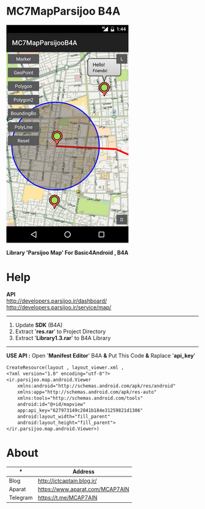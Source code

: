 
# MC7MapParsijoo B4A
![enter image description here](https://raw.githubusercontent.com/M-CAP7AIN/MC7MapParsijoo/master/Sample/Screenshot_1542536051.png)


**Library 'Parsijoo Map' For Basic4Android , B4A**

# Help
**API** <br/>
http://developers.parsijoo.ir/dashboard/ <br/>
http://developers.parsijoo.ir/service/map/
	
------------------------------------------------------------
 1. Update **SDK** (B4A)  
 2. Extract '**res.rar**'  to Project Directory
 3. Extract '**Library1.3.rar**' to B4A Library
------------------
**USE API :**
Open '**Manifest Editor**' B4A **&** Put This Code **&** Raplace '**api_key**'

    CreateResource(layout , layout_viewer.xml , 
    <?xml version="1.0" encoding="utf-8"?>
    <ir.parsijoo.map.android.Viewer
    	xmlns:android="http://schemas.android.com/apk/res/android"
        xmlns:app="http://schemas.android.com/apk/res-auto"
        xmlns:tools="http://schemas.android.com/tools"
    	android:id="@+id/mapview"
        app:api_key="627973149c2041b184e31259821d1306"
        android:layout_width="fill_parent"
        android:layout_height="fill_parent">
    </ir.parsijoo.map.android.Viewer>)





# About
|* | Address |
|--|--|
|Blog | http://ictcaptain.blog.ir/ |
|Aparat   | https://www.aparat.com/MCAP7AIN |
|Telegram | https://t.me/MCAP7AIN |

